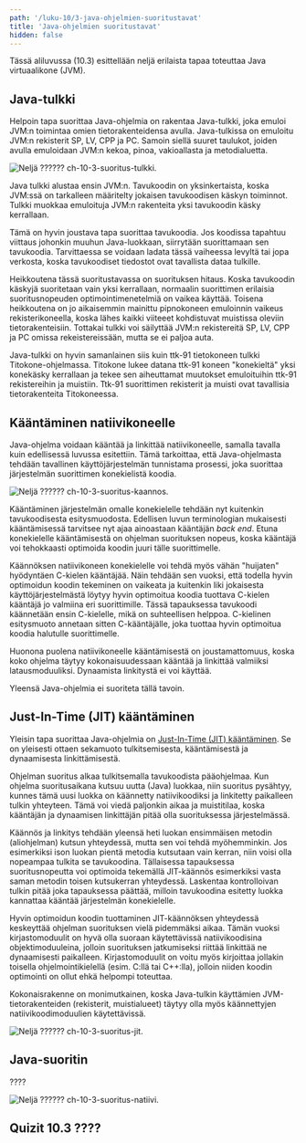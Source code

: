 ```yaml
---
path: '/luku-10/3-java-ohjelmien-suoritustavat'
title: 'Java-ohjelmien suoritustavat'
hidden: false
---
```


<div>
<lead>Tässä aliluvussa (10.3) esittellään neljä erilaista tapaa toteuttaa Java virtuaalikone (JVM). 
</lead>
</div>

## Java-tulkki
Helpoin tapa suorittaa Java-ohjelmia on rakentaa Java-tulkki, joka emuloi JVM:n toimintaa omien tietorakenteidensa avulla. Java-tulkissa on emuloitu JVM:n rekisterit SP, LV, CPP ja PC. Samoin siellä suuret taulukot, joiden avulla emuloidaan JVM:n kekoa, pinoa, vakioallasta ja metodialuetta. 

<!-- Kuva: ch-10-3-suoritus-tulkki -->

![Neljä ??????  ch-10-3-suoritus-tulkki.](./ch-10-3-suoritus-tulkki.svg)
<div>
<illustrations motive="ch-10-3-suoritus-tulkki" frombottom="0" totalheight="40%"></illustrations>
</div>

Java tulkki alustaa ensin JVM:n. Tavukoodin on yksinkertaista, koska JVM:ssä on tarkalleen määritelty jokaisen tavukoodisen käskyn toiminnot. Tulkki muokkaa emuloituja JVM:n rakenteita yksi tavukoodin käsky kerrallaan. 

Tämä on hyvin joustava tapa suorittaa tavukoodia. Jos koodissa tapahtuu viittaus johonkin muuhun Java-luokkaan, siirrytään suorittamaan sen tavukoodia. Tarvittaessa se voidaan ladata tässä vaiheessa levyltä tai jopa verkosta, koska tavukoodiset tiedostot ovat tavallista dataa tulkille. 

Heikkoutena tässä suoritustavassa on suorituksen hitaus. Koska tavukoodin käskyjä suoritetaan vain yksi kerrallaan, normaalin suorittimen erilaisia suoritusnopeuden optimointimenetelmiä on vaikea käyttää. Toisena heikkoutena on jo aikaisemmin mainittu pipnokoneen emuloinnin vaikeus rekisterikoneella, koska lähes kaikki viiteeet kohdistuvat muistissa oleviin tietorakenteisiin. Tottakai tulkki voi säilyttää JVM:n rekistereitä SP, LV, CPP ja PC omissa rekeistereissään, mutta se ei paljoa auta.

Java-tulkki on hyvin samanlainen siis kuin ttk-91 tietokoneen tulkki Titokone-ohjelmassa. Titokone lukee datana ttk-91 koneen "konekieltä" yksi konekäsky kerrallaan ja tekee sen aiheuttamat muutokset emuloituihin ttk-91 rekistereihin ja muistiin. Ttk-91 suorittimen rekisterit ja muisti ovat tavallisia tietorakenteita Titokoneessa.

## Kääntäminen natiivikoneelle
Java-ohjelma voidaan kääntää ja linkittää natiivikoneelle, samalla tavalla kuin edellisessä luvussa esitettiin. Tämä tarkoittaa, että Java-ohjelmasta tehdään tavallinen käyttöjärjestelmän tunnistama prosessi, joka suorittaa järjestelmän suorittimen konekielistä koodia.

<!-- Kuva: ch-10-3-suoritus-kaannos -->

![Neljä ??????  ch-10-3-suoritus-kaannos.](./ch-10-3-suoritus-kaannos.svg)
<div>
<illustrations motive="ch-10-3-suoritus-kaannos" frombottom="0" totalheight="40%"></illustrations>
</div>

Kääntäminen järjestelmän omalle konekielelle tehdään nyt kuitenkin tavukoodisesta esitysmuodosta. Edellisen luvun terminologian mukaisesti kääntämisessä tarvitsee nyt ajaa ainoastaan kääntäjän _back end_. Etuna konekielelle kääntämisestä on ohjelman suorituksen nopeus, koska kääntäjä voi tehokkaasti optimoida koodin juuri tälle suorittimelle. 

Käännöksen natiivikoneen konekielelle voi tehdä myös vähän "huijaten" hyödyntäen C-kielen kääntäjää. Näin tehdään sen vuoksi, että todella hyvin optimoidun koodin tekeminen on vaikeata ja kuitenkin liki jokaisesta käyttöjärjestelmästä löytyy hyvin optimoitua koodia tuottava C-kielen kääntäjä jo valmiina eri suorittimille. Tässä tapauksessa tavukoodi käännetään ensin C-kielelle, mikä on suhteellisen helppoa. C-kielinen esitysmuoto annetaan sitten C-kääntäjälle, joka tuottaa hyvin optimoitua koodia halutulle suorittimelle.

Huonona puolena natiivikoneelle kääntämisestä on joustamattomuus, koska koko ohjelma täytyy kokonaisuudessaan kääntää ja linkittää valmiiksi latausmoduuliksi. Dynaamista linkitystä ei voi käyttää. 

Yleensä Java-ohjelmia ei suoriteta tällä tavoin. 

## Just-In-Time (JIT) kääntäminen
Yleisin tapa suorittaa Java-ohjelmia on [Just-In-Time (JIT) kääntäminen](https://en.wikipedia.org/wiki/Just-in-time_compilation). Se on yleisesti ottaen sekamuoto tulkitsemisesta, kääntämisestä ja dynaamisesta linkittämisestä. 

Ohjelman suoritus alkaa tulkitsemalla tavukoodista pääohjelmaa. Kun ohjelma suoritusaikana kutsuu uutta (Java) luokkaa, niin suoritus pysähtyy, kunnes tämä uusi luokka on käännetty natiivikoodiksi ja linkitetty paikalleen tulkin yhteyteen. Tämä voi viedä paljonkin aikaa ja muistitilaa, koska kääntäjän ja dynaamisen linkittäjän pitää olla suorituksessa järjestelmässä.

Käännös ja linkitys tehdään yleensä heti luokan ensimmäisen metodin (aliohjelman) kutsun yhteydessä, mutta sen voi tehdä myöhemminkin. Jos esimerkiksi ison luokan pientä metodia kutsutaan vain kerran, niin voisi olla nopeampaa tulkita se tavukoodina. Tällaisessa tapauksessa suoritusnopeutta voi optimoida tekemällä JIT-käännös esimerkiksi vasta saman metodin toisen kutsukerran yhteydessä. Laskentaa kontrolloivan tulkin pitää joka tapauksessa päättää, milloin tavukoodina esitetty luokka kannattaa kääntää järjestelmän konekielelle.

Hyvin optimoidun koodin tuottaminen JIT-käännöksen yhteydessä keskeyttää ohjelman suorituksen vielä pidemmäksi aikaa. Tämän vuoksi kirjastomoduulit on hyvä olla suoraan käytettävissä natiivikoodisina objektimoduuleina, jolloin suorituksen jatkumiseksi riittää linkittää ne dynaamisesti paikalleen. Kirjastomoduulit on voitu myös kirjoittaa jollakin toisella ohjelmointikielellä (esim. C:llä tai C++:lla), jolloin niiden koodin optimointi on ollut ehkä helpompi toteuttaa.

Kokonaisrakenne on monimutkainen, koska Java-tulkin käyttämien JVM-tietorakenteiden (rekisterit, muistialueet) täytyy olla myös käännettyjen natiivikoodimoduulien käytettävissä.

<!-- Kuva: ch-10-3-suoritus-jit -->

![Neljä ??????  ch-10-3-suoritus-jit.](./ch-10-3-suoritus-jit.svg)
<div>
<illustrations motive="ch-10-3-suoritus-jit" frombottom="0" totalheight="40%"></illustrations>
</div>


## Java-suoritin
????

<!-- Kuva: ch-10-3-suoritus-natiivi -->

![Neljä ??????  ch-10-3-suoritus-natiivi.](./ch-10-3-suoritus-natiivi.svg)
<div>
<illustrations motive="ch-10-3-suoritus-natiivi" frombottom="0" totalheight="40%"></illustrations>
</div>


## Quizit 10.3 ????
<!--  quizit 10.3.???  -->
<div><quiz id="4b44871b-2fe7-4fe1-978c-267d5bf8de80"></quiz></div>
